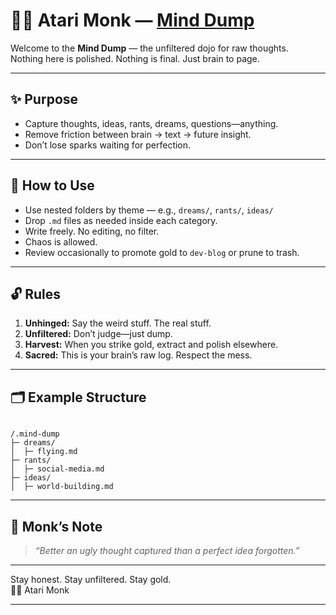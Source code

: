 # 🧘‍♂️ Atari Monk — [Mind Dump](https://atari-monk.github.io/mind-dump/)

Welcome to the **Mind Dump** — the unfiltered dojo for raw thoughts.  
Nothing here is polished. Nothing is final. Just brain to page.

---

## ✨ Purpose

- Capture thoughts, ideas, rants, dreams, questions—anything.  
- Remove friction between brain → text → future insight.  
- Don’t lose sparks waiting for perfection.

---

## 📜 How to Use

- Use nested folders by theme — e.g., `dreams/`, `rants/`, `ideas/`  
- Drop `.md` files as needed inside each category.  
- Write freely. No editing, no filter.  
- Chaos is allowed.  
- Review occasionally to promote gold to `dev-blog` or prune to trash.

---

## 🔓 Rules

1. **Unhinged:** Say the weird stuff. The real stuff.  
2. **Unfiltered:** Don’t judge—just dump.  
3. **Harvest:** When you strike gold, extract and polish elsewhere.  
4. **Sacred:** This is your brain’s raw log. Respect the mess.

---

## 🗂️ Example Structure

```

/.mind-dump
├─ dreams/
│  ├─ flying.md
├─ rants/
│  ├─ social-media.md
├─ ideas/
│  ├─ world-building.md

```

---

## 🧘 Monk’s Note

> *“Better an ugly thought captured than a perfect idea forgotten.”*

---

Stay honest. Stay unfiltered. Stay gold.  
🧘‍♂️ Atari Monk

---
